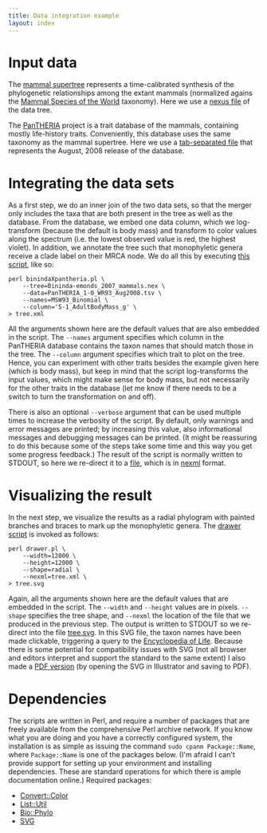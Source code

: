 ```yaml
---
title: Data integration example
layout: index
---
```


Input data
==========

The [mammal supertree][1] represents a time-calibrated synthesis of the phylogenetic 
relationships among the extant mammals (normalized agains the [Mammal Species of the World][2]
taxonomy). Here we use a [nexus file](Bininda-emonds_2007_mammals.nex) of the data tree.

The [PanTHERIA][3] project is a trait database of the mammals, containing mostly 
life-history traits. Conveniently, this database uses the same taxonomy as the mammal
supertree. Here we use a [tab-separated file](PanTHERIA_1-0_WR93_Aug2008.tsv) that 
represents the August, 2008 release of the database.

Integrating the data sets
=========================

As a first step, we do an inner join of the two data sets, so that the merger only 
includes the taxa that are both present in the tree as well as the database. From the
database, we embed one data column, which we log-transform (because the default is
body mass) and transform to color values along the spectrum (i.e. the lowest observed
value is red, the highest violet). In addition, we annotate the tree such that 
monophyletic genera receive a clade label on their MRCA node. We do all this by executing
[this script](binindaXpantheria.pl), like so:

    perl binindaXpantheria.pl \
    	--tree=Bininda-emonds_2007_mammals.nex \
		--data=PanTHERIA_1-0_WR93_Aug2008.tsv \
		--names=MSW93_Binomial \
		--column='5-1_AdultBodyMass_g' \
	> tree.xml

All the arguments shown here are the default values that are also embedded in the script.
The `--names` argument specifies which column in the PanTHERIA database contains the 
taxon names that should match those in the tree. The `--column` argument specifies which
trait to plot on the tree. Hence, you can experiment with other traits besides the
example given here (which is body mass), but keep in mind that the script log-transforms
the input values, which might make sense for body mass, but not necessarily for the other
traits in the database (let me know if there needs to be a switch to turn the 
transformation on and off). 

There is also an optional `--verbose` argument that can be used multiple times to increase
the verbosity of the script. By default, only warnings and error messages are printed;
by increasing this value, also informational messages and debugging messages can be
printed. (It might be reassuring to do this because some of the steps take some time and
this way you get some progress feedback.) The result of the script is normally written to
STDOUT, so here we re-direct it to a [file](tree.xml), which is in 
[nexml](http://nexml.org) format.

Visualizing the result
======================

In the next step, we visualize the results as a radial phylogram with painted branches and
braces to mark up the monophyletic genera. The [drawer script](drawer.pl) is invoked as
follows:

    perl drawer.pl \
		--width=12000 \
		--height=12000 \
		--shape=radial \
		--nexml=tree.xml \
	> tree.svg

Again, all the arguments shown here are the default values that are embedded in the 
script. The `--width` and `--height` values are in pixels. `--shape` specifies the tree
shape, and `--nexml` the location of the file that we produced in the previous step. The
output is written to STDOUT so we re-direct into the file [tree.svg](tree.svg). In this
SVG file, the taxon names have been made clickable, triggering a query to the 
[Encyclopedia of Life][4]. Because there is some potential for compatibility issues with
SVG (not all browser and editors interpret and support the standard to the same extent) I
also made a [PDF version](tree.pdf) (by opening the SVG in Illustrator and saving to PDF).


Dependencies
============

The scripts are written in Perl, and require a number of packages that are freely 
available from the comprehensive Perl archive network. If you know what you are doing and
you have a correctly configured system, the installation is as simple as issuing the
command `sudo cpanm Package::Name`, where `Package::Name` is one of the packages below. 
(I'm afraid I can't provide support for setting up your environment and installing
dependencies. These are standard operations for which there is ample documentation 
online.) Required packages:

- [Convert::Color](http://search.cpan.org/dist/Convert-Color)
- [List::Util](http://search.cpan.org/dist/List-Util)
- [Bio::Phylo](http://search.cpan.org/dist/Bio-Phylo)
- [SVG](http://search.cpan.org/dist/SVG)

[1]: http://doi.org/10.1038/nature05634
[2]: http://www.departments.bucknell.edu/biology/resources/msw3/
[3]: http://doi.org/10.1890/08-1494.1
[4]: http://eol.org